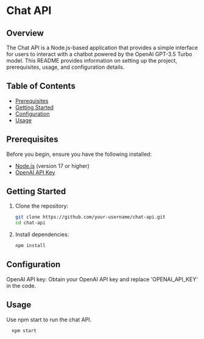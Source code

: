 # Chat API

## Overview

The Chat API is a Node.js-based application that provides a simple interface for users to interact with a chatbot powered by the OpenAI GPT-3.5 Turbo model. This README provides information on setting up the project, prerequisites, usage, and configuration details.

## Table of Contents

- [Prerequisites](#prerequisites)
- [Getting Started](#getting-started)
- [Configuration](#configuration)
- [Usage](#usage)

## Prerequisites

Before you begin, ensure you have the following installed:

- [Node.js](https://nodejs.org/) (version 17 or higher)
- [OpenAI API Key](https://beta.openai.com/signup/)

## Getting Started

1. Clone the repository:

   ```bash
   git clone https://github.com/your-username/chat-api.git
   cd chat-api
2. Install dependencies:

   ```bash
   npm install
   
## Configuration

OpenAI API key: Obtain your OpenAI API key and replace 'OPENAI_API_KEY' in the code.

## Usage

Use npm start to run the chat API.
 ```bash
   npm start

